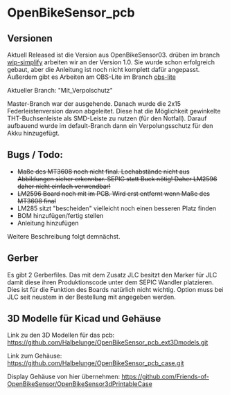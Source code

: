 # OpenBikeSensor_pcb
## Versionen

Aktuell Released ist die Version aus OpenBikeSensor03. drüben im branch [wip-simplify](https://github.com/openbikesensor/OpenBikeSensor_PCB_Board/tree/wip-simplify) arbeiten wir an der Version 1.0. Sie wurde schon erfolgreich gebaut, aber die Anleitung ist noch nicht komplett dafür angepasst. Außerdem gibt es Arbeiten am OBS-Lite im Branch [obs-lite](https://github.com/openbikesensor/OpenBikeSensor_PCB_Board/tree/obs-lite)

Aktueller Branch: "Mit_Verpolschutz"

Master-Branch war der ausgehende. Danach wurde die 2x15 Federleistenversion davon abgeleitet. Diese hat die Möglichkeit gewinkelte THT-Buchsenleiste als SMD-Leiste zu nutzen (für den Notfall). Darauf aufbauend wurde im default-Branch dann ein Verpolungsschutz für den Akku hinzugefügt.

## Bugs / Todo:

- ~~Maße des MT3608 noch nicht final. Lochabstände nicht aus Abbildungen sicher erkennbar. SEPIC statt Buck nötig! Daher LM2596 daher nicht einfach verwendbar!~~
- ~~LM2596 Board noch mit im PCB. Wird erst entfernt wenn Maße des MT3608 final~~
- LM285 sitzt "bescheiden" vielleicht noch einen besseren Platz finden
- BOM hinzufügen/fertig stellen
- Anleitung hinzufügen

Weitere Beschreibung folgt demnächst.

## Gerber
Es gibt 2 Gerberfiles. Das mit dem Zusatz JLC besitzt den Marker für JLC damit diese ihren Produktionscode unter dem SEPIC Wandler platzieren. Dies ist für die Funktion des Boards natürlich nicht wichtig. Option muss bei JLC seit neustem in der Bestellung mit angegeben werden.


## 3D Modelle für Kicad und Gehäuse

Link zu den 3D Modellen für das pcb: https://github.com/Halbelunge/OpenBikeSensor_pcb_ext3Dmodels.git

Link zum Gehäuse: https://github.com/Halbelunge/OpenBikeSensor_pcb_case.git

Display Gehäuse von hier übernehmen: https://github.com/Friends-of-OpenBikeSensor/OpenBikeSensor3dPrintableCase
